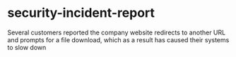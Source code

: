 # security-incident-report
Several customers reported the company website redirects to another URL and prompts for a file download, which as a result has caused their systems to slow down 

